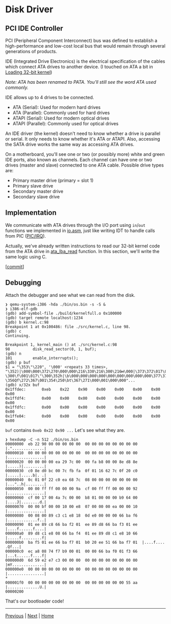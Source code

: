 # Disk Driver

## PCI IDE Controller

PCI (Peripheral Component Interconnect) bus was defined to establish a high-performance and low-cost local bus that would remain through several generations of products.

IDE (Integrated Drive Electronics) is the electrical specification of the cables which connect ATA drives to another device. (I touched on ATA a bit in [Loading 32-bit kernel](./protected_mode_development_2.md))

_Note: ATA has been renamed to PATA. You'll still see the word ATA used commonly._

IDE allows up to 4 drives to be connected.

- ATA (Serial): Used for modern hard drives
- ATA (Parallel): Commonly used for hard drives
- ATAPI (Serial): Used for modern optical drives
- ATAPI (Parallel): Commonly used for optical drives

An IDE driver (the kernel) doesn't need to know whether a drive is parallel or serial. It only needs to know whether it's ATA or ATAPI. Also, accessing the SATA drive works the same way as accessing ATA drives.

On a motherboard, you'll see one or two (or possibly more) white and green IDE ports, also known as channels. Each channel can have one or two drives (master and slave) connected to one ATA cable. Possible drive types are:

- Primary master drive (primary = slot 1)
- Primary slave drive
- Secondary master drive
- Secondary slave drive

## Implementation

We communicate with ATA drives through the I/O port using `in`/`out` functions we implemented in [io.asm](../src/io/io.asm), just like writing IDT to handle calls from PIC ([PIC/IRQ](./protected_mode_development_4.md)).

Actually, we've already written instructions to read our 32-bit kernel code from the ATA drive in [ata_lba_read](../src/boot/boot.asm) function. In this section, we'll write the same logic using C.

[[commit](https://github.com/taikiy/kernel/commit/02bc9bb5ed5d570096c7f441ca69e4c15a2cb876)]

## Debugging

Attach the debugger and see what we can read from the disk.

```shell
❯ qemu-system-i386 -hda ./bin/os.bin -s -S &
❯ i386-elf-gdb
(gdb) add-symbol-file ./build/kernelfull.o 0x100000
(gdb) target remote localhost:1234
(gdb) b kernel.c:98
Breakpoint 1 at 0x100486: file ./src/kernel.c, line 98.
(gdb) c
Continuing.

Breakpoint 1, kernel_main () at ./src/kernel.c:98
98          disk_read_sector(0, 1, buf);
(gdb) n
101         enable_interrupts();
(gdb) p buf
$1 = "\353\"\220", '\000' <repeats 33 times>, "\352)|\000\000\372\270\000\000\216\330\216\300\216м\000|\373\372\017\001\026b|\017 \300\f\001\017\"\300\352h|\b\000\000\000\000\000\000\000\000\000\377\377\000\000\000\232\317\000\377\377\000\000\000\222\317\000\027\000J|\000\000\270\001\000\000\000\271d\000\000\000\277\000\000\020\000\350\a\000\000\000\352\000\000\020\000\b\000\211\303\301\350\030\r\340\000\000\000f\272\366\001\356\211\310f\272\362\001\356\211\330f\272\363\001\356\211\330\301\350\bf\272\364\001\356\211\330\301\350\020f\272\365\001\356f\272\367\001\260 \356Qf\272\367\001\354\250\bt\367\271\000\001\000\000"...
(gdb) x/32x buf
0x1ffdec:       0xeb    0x22    0x90    0x00    0x00    0x00    0x00    0x00
0x1ffdf4:       0x00    0x00    0x00    0x00    0x00    0x00    0x00    0x00
0x1ffdfc:       0x00    0x00    0x00    0x00    0x00    0x00    0x00    0x00
0x1ffe04:       0x00    0x00    0x00    0x00    0x00    0x00    0x00    0x00
```

`buf` contains `0xeb 0x22 0x90 ...` Let's see what they are.

```shell
❯ hexdump -C -n 512 ./bin/os.bin
00000000  eb 22 90 00 00 00 00 00  00 00 00 00 00 00 00 00  |."..............|
00000010  00 00 00 00 00 00 00 00  00 00 00 00 00 00 00 00  |................|
00000020  00 00 00 00 ea 29 7c 00  00 fa b8 00 00 8e d8 8e  |.....)|.........|
00000030  c0 8e d0 bc 00 7c fb fa  0f 01 16 62 7c 0f 20 c0  |.....|.....b|. .|
00000040  0c 01 0f 22 c0 ea 68 7c  08 00 00 00 00 00 00 00  |..."..h|........|
00000050  00 00 ff ff 00 00 00 9a  cf 00 ff ff 00 00 00 92  |................|
00000060  cf 00 17 00 4a 7c 00 00  b8 01 00 00 00 b9 64 00  |....J|........d.|
00000070  00 00 bf 00 00 10 00 e8  07 00 00 00 ea 00 00 10  |................|
00000080  00 08 00 89 c3 c1 e8 18  0d e0 00 00 00 66 ba f6  |.............f..|
00000090  01 ee 89 c8 66 ba f2 01  ee 89 d8 66 ba f3 01 ee  |....f......f....|
000000a0  89 d8 c1 e8 08 66 ba f4  01 ee 89 d8 c1 e8 10 66  |.....f.........f|
000000b0  ba f5 01 ee 66 ba f7 01  b0 20 ee 51 66 ba f7 01  |....f.... .Qf...|
000000c0  ec a8 08 74 f7 b9 00 01  00 00 66 ba f0 01 f3 66  |...t......f....f|
000000d0  6d 59 e2 e7 c3 00 00 00  00 00 00 00 00 00 00 00  |mY..............|
000000e0  00 00 00 00 00 00 00 00  00 00 00 00 00 00 00 00  |................|
*
000001f0  00 00 00 00 00 00 00 00  00 00 00 00 00 00 55 aa  |..............U.|
00000200
```

That's our bootloader code!

---

[Previous](./8_memory_management_paging.md) | [Next](./10_file_system_fat16.md) | [Home](../README.md)
